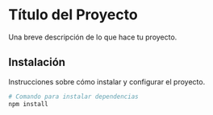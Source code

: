# Título del Proyecto

Una breve descripción de lo que hace tu proyecto.

## Instalación

Instrucciones sobre cómo instalar y configurar el proyecto.

```bash
# Comando para instalar dependencias
npm install